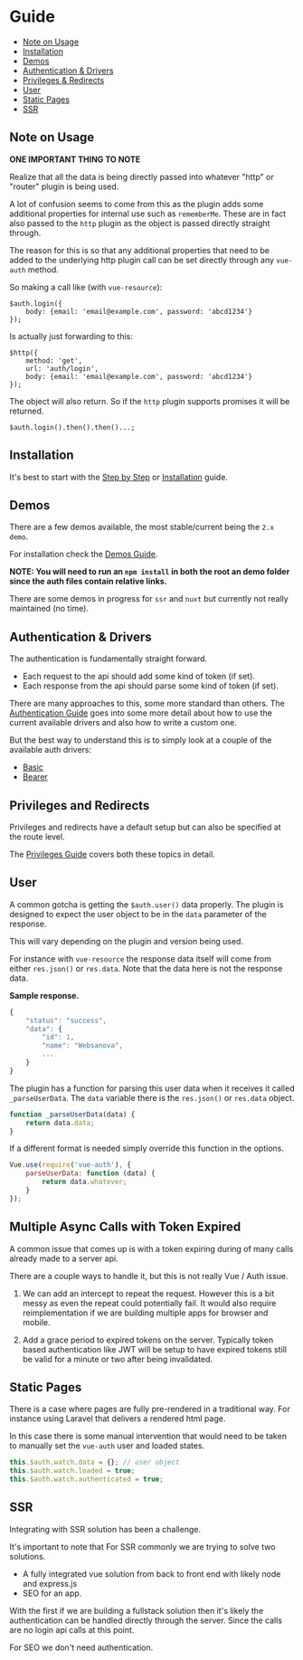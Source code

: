 # Guide

* [Note on Usage](https://github.com/websanova/vue-auth/blob/master/docs/Guide.md#note-on-usage)
* [Installation](https://github.com/websanova/vue-auth/blob/master/docs/Guide.md#installation)
* [Demos](https://github.com/websanova/vue-auth/blob/master/docs/Guide.md#demos)
* [Authentication & Drivers](https://github.com/websanova/vue-auth/blob/master/docs/Guide.md#authentication-and-drivers)
* [Privileges & Redirects](https://github.com/websanova/vue-auth/blob/master/docs/Guide.md#privileges-and-redirects)
* [User](https://github.com/websanova/vue-auth/blob/master/docs/Guide.md#user)
* [Static Pages](https://github.com/websanova/vue-auth/blob/master/docs/Guide.md#static-pages)
* [SSR](https://github.com/websanova/vue-auth/blob/master/docs/Guide.md#ssr)

## Note on Usage

**ONE IMPORTANT THING TO NOTE**

Realize that all the data is being directly passed into whatever "http" or "router" plugin is being used.

A lot of confusion seems to come from this as the plugin adds some additional properties for internal use such as `rememberMe`. These are in fact also passed to the `http` plugin as the object is passed directly straight through.

The reason for this is so that any additional properties that need to be added to the underlying http plugin call can be set directly through any `vue-auth` method.

So making a call like (with `vue-resource`):

```
$auth.login({
    body: {email: 'email@example.com', password: 'abcd1234'}
});
```

Is actually just forwarding to this:

```
$http({
    method: 'get',
    url: 'auth/login',
    body: {email: 'email@example.com', password: 'abcd1234'}
});
```

The object will also return. So if the `http` plugin supports promises it will be returned.

```
$auth.login().then().then()...;
```


## Installation

It's best to start with the [Step by Step](https://github.com/websanova/vue-auth/blob/master/docs/StepByStepGuide.md) or [Installation](https://github.com/websanova/vue-auth/blob/master/docs/Installation.md) guide.


## Demos

There are a few demos available, the most stable/current being the `2.x demo`.

For installation check the [Demos Guide](https://github.com/websanova/vue-auth/blob/master/docs/Demos.md).

**NOTE: You will need to run an `npm install` in both the root an demo folder since the auth files contain relative links.**

There are some demos in progress for `ssr` and `nuxt` but currently not really maintained (no time).


## Authentication & Drivers

The authentication is fundamentally straight forward.

* Each request to the api should add some kind of token (if set).
* Each response from the api should parse some kind of token (if set).

There are many approaches to this, some more standard than others. The [Authentication Guide](https://github.com/websanova/vue-auth/blob/master/docs/Authentication.md) goes into some more detail about how to use the current available drivers and also how to write a custom one.

But the best way to understand this is to simply look at a couple of the available auth drivers:

* [Basic](https://github.com/websanova/vue-auth/blob/master/drivers/auth/basic.js)
* [Bearer](https://github.com/websanova/vue-auth/blob/master/drivers/auth/bearer.js)


## Privileges and Redirects

Privileges and redirects have a default setup but can also be specified at the route level.

The [Privileges Guide](https://github.com/websanova/vue-auth/blob/master/docs/Privileges.md) covers both these topics in detail.


## User

A common gotcha is getting the `$auth.user()` data properly. The plugin is designed to expect the user object to be in the `data` parameter of the response.

This will vary depending on the plugin and version being used.

For instance with `vue-resource` the response data itself will come from either `res.json()` or `res.data`. Note that the data here is not the response data.

**Sample response.**

```javascript
{
    "status": "success",
    "data": {
        "id": 1,
        "name": "Websanova",
        ...
    }    
}
```

The plugin has a function for parsing this user data when it receives it called `_parseUserData`. The `data` variable there is the `res.json()` or `res.data` object.

```javascript
function _parseUserData(data) {
    return data.data;
}
```

If a different format is needed simply override this function in the options.

```javascript
Vue.use(require('vue-auth'), {
    parseUserData: function (data) {
        return data.whatever;
    }
});
```


## Multiple Async Calls with Token Expired

A common issue that comes up is with a token expiring during of many calls already made to a server api.

There are a couple ways to handle it, but this is not really Vue / Auth issue.

1) We can add an intercept to repeat the request. However this is a bit messy as even the repeat could potentially fail. It would also require reimplementation if we are building multiple apps for browser and mobile.

2) Add a grace period to expired tokens on the server. Typically token based authentication like JWT will be setup to have expired tokens still be valid for a minute or two after being invalidated.


## Static Pages

There is a case where pages are fully pre-rendered in a traditional way. For instance using Laravel that delivers a rendered html page.

In this case there is some manual intervention that would need to be taken to manually set the `vue-auth` user and loaded states.

```javascript
this.$auth.watch.data = {}; // user object
this.$auth.watch.loaded = true;
this.$auth.watch.authenticated = true;
```


## SSR

Integrating with SSR solution has been a challenge.

It's important to note that For SSR commonly we are trying to solve two solutions.

* A fully integrated vue solution from back to front end with likely node and express.js
* SEO for an app.

With the first if we are building a fullstack solution then it's likely the authentication can be handled directly through the server. Since the calls are no login api calls at this point.

For SEO we don't need authentication.
